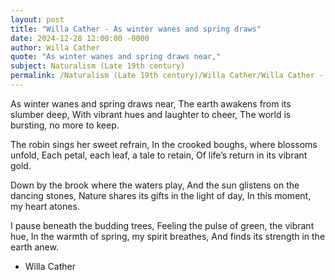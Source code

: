 ```yaml
---
layout: post
title: "Willa Cather - As winter wanes and spring draws"
date: 2024-12-28 12:00:00 -0000
author: Willa Cather
quote: "As winter wanes and spring draws near,"
subject: Naturalism (Late 19th century)
permalink: /Naturalism (Late 19th century)/Willa Cather/Willa Cather - As winter wanes and spring draws
---
```


As winter wanes and spring draws near,
The earth awakens from its slumber deep,
With vibrant hues and laughter to cheer,
The world is bursting, no more to keep.

The robin sings her sweet refrain,
In the crooked boughs, where blossoms unfold,
Each petal, each leaf, a tale to retain,
Of life’s return in its vibrant gold.

Down by the brook where the waters play,
And the sun glistens on the dancing stones,
Nature shares its gifts in the light of day,
In this moment, my heart atones.

I pause beneath the budding trees,
Feeling the pulse of green, the vibrant hue,
In the warmth of spring, my spirit breathes,
And finds its strength in the earth anew.

- Willa Cather
